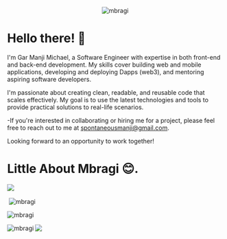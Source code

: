 <p align="center"> <img src="https://komarev.com/ghpvc/?username=mbragi&label=Profile%20views&color=0e75b6&style=flat&theme=github_dark" alt="mbragi" /> </p>

# Hello there! 👋

I'm Gar Manji Michael, a Software Engineer with expertise in both front-end and back-end development. My skills cover building web and mobile applications, developing and deploying Dapps (web3), and mentoring aspiring software developers.

I'm passionate about creating clean, readable, and reusable code that scales effectively. My goal is to use the latest technologies and tools to provide practical solutions to real-life scenarios.

-If you're interested in collaborating or hiring me for a project, please feel free to reach out to me at spontaneousmanji@gmail.com.

Looking forward to an opportunity to work together!

# Little About Mbragi  😊.


![](http://github-profile-summary-cards.vercel.app/api/cards/profile-details?username=mbragi&theme=cobalt2)


<p>&nbsp;<img align="center" src="https://github-readme-stats.vercel.app/api?username=mbragi&show_icons=true&locale=en&theme=cobalt2" alt="mbragi" /></p>

<p><img align="center" src="https://github-readme-streak-stats.herokuapp.com/?user=mbragi&theme=cobalt2" alt="mbragi" /></p>

<p><img align="left" src="http://github-profile-summary-cards.vercel.app/api/cards/most-commit-language?username=mbragi&theme=cobalt2" alt="mbragi" />
<img align="center" src="https://github-profile-summary-cards.vercel.app/api/cards/repos-per-language?username=mbragi&theme=cobalt2" />
</p>

<!-- <p> <a href="https://github.com/ryo-ma/github-profile-trophy"><img src="https://github-profile-trophy.vercel.app/?username=mbragi&theme=github_dark" alt="mbragi" /></a> </p> --->


              
<!---
MBragi/MBragi is a ✨ special ✨ repository because its `README.md` (this file) appears on your GitHub profile.
You can click the Preview link to take a look at your changes.
--->
